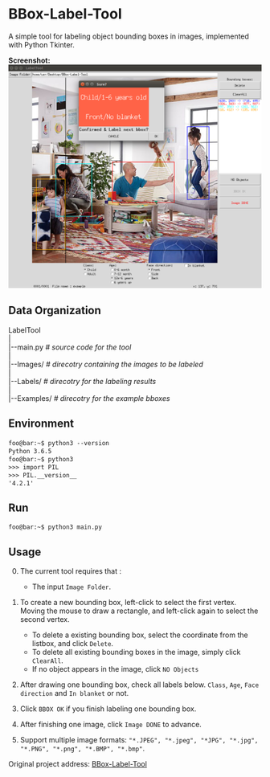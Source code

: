 BBox-Label-Tool
===============

A simple tool for labeling object bounding boxes in images, implemented with Python Tkinter.

**Screenshot:**
![Label Tool](./example.png)

Data Organization
-----------------
LabelTool  
|  
|--main.py   *# source code for the tool*  
|  
|--Images/   *# direcotry containing the images to be labeled*  
|  
|--Labels/   *# direcotry for the labeling results*  
|  
|--Examples/  *# direcotry for the example bboxes*  

Environment
----------
```console
foo@bar:~$ python3 --version
Python 3.6.5
foo@bar:~$ python3
>>> import PIL
>>> PIL.__version__
'4.2.1'
```

Run
-------
```console
foo@bar:~$ python3 main.py

```
Usage
-----
0. The current tool requires that :
   * The input `Image Folder`.
1. To create a new bounding box, left-click to select the first vertex. Moving the mouse to draw a rectangle, and left-click again to select the second vertex.
    - To delete a existing bounding box, select the coordinate from the listbox, and click `Delete`.
    - To delete all existing bounding boxes in the image, simply click `ClearAll`.
    - If no object appears in the image, click `NO Objects`

2. After drawing one bounding box, check all labels below. `Class`, `Age`, `Face direction` and `In blanket` or not.

3. Click `BBOX OK` if you finish labeling one bounding box.

4. After finishing one image, click `Image DONE` to advance.

5. Support multiple image formats: `"*.JPEG", "*.jpeg", "*JPG", "*.jpg", "*.PNG", "*.png", "*.BMP", "*.bmp"`.

Original  project address: [BBox-Label-Tool](https://github.com/puzzledqs/BBox-Label-Tool)



